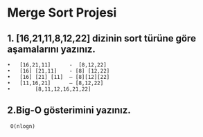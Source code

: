 # Merge Sort Projesi
## 1. [16,21,11,8,12,22] dizinin sort türüne göre aşamalarını yazınız.

```
•	[16,21,11]      -  [8,12,22]
•	[16] [21,11]    - [8] [12,22]
•	[16] [21] [11]  – [8][12][22]
•	[11,16,21]      – [8,12,22]
•	     [8,11,12,16,21,22]
```
## 2.Big-O gösterimini yazınız. 
```
 O(nlogn)
 ```